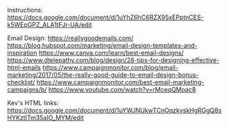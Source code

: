 Instructions:
https://docs.google.com/document/d/1uYhZ6hC6RZX95xEPptnCES-k5WEpGPZ_ALA1tFJr-UA/edit

Email Design:
https://reallygoodemails.com/
https://blog.hubspot.com/marketing/email-design-templates-and-inspiration
https://www.canva.com/learn/best-email-designs/
https://www.dtelepathy.com/blog/design/28-tips-for-designing-effective-html-emails
https://www.campaignmonitor.com/blog/email-marketing/2017/05/the-really-good-guide-to-email-design-bonus-checklist/
https://www.campaignmonitor.com/best-email-marketing-campaigns/b/
https://www.youtube.com/watch?v=rMceqQMoac8

Kev's HTML links:
https://docs.google.com/document/d/1uYWJNUkwTCnOqzkyskHgRGgQ8sHYKztITm35aIO_MYM/edit





